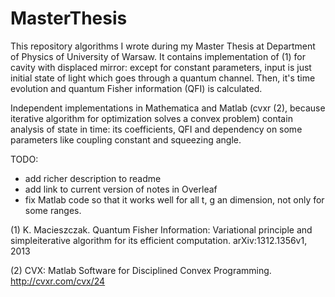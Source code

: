 # MasterThesis

This repository algorithms I wrote during my Master Thesis at Department of Physics of University of Warsaw. 
It contains implementation of (1) for cavity with displaced mirror: except for constant parameters, input is just initial state of light which goes through a quantum channel. Then, it's time evolution and quantum Fisher information (QFI) is calculated.

Independent implementations in Mathematica and Matlab (cvxr (2), because iterative algorithm for optimization solves a convex problem) contain analysis of state in time: its coefficients, QFI and dependency on some parameters like coupling constant and squeezing angle.

TODO:
* add richer description to readme
* add link to current version of notes in Overleaf
* fix Matlab code so that it works well for all t, g an dimension, not only for some ranges.

(1) K. Macieszczak. Quantum Fisher Information: Variational principle and simpleiterative algorithm for its efficient computation. arXiv:1312.1356v1, 2013

(2) CVX:  Matlab  Software  for  Disciplined  Convex  Programming. http://cvxr.com/cvx/24



